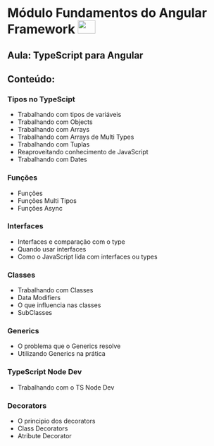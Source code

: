 # Módulo Fundamentos do Angular Framework <img height="30" width="40" src="https://cdn.jsdelivr.net/gh/devicons/devicon/icons/angularjs/angularjs-original.svg">
## Aula: TypeScript para Angular
## Conteúdo:
### Tipos no TypeScipt
- Trabalhando com tipos de variáveis
- Trabalhando com Objects
- Trabalhando com Arrays
- Trabalhando com Arrays de Multi Types
- Trabalhando com Tuplas
- Reaproveitando conhecimento de JavaScript
- Trabalhando com Dates

### Funções
- Funções
- Funções Multi Tipos
- Funções Async

### Interfaces
- Interfaces e comparação com o type
- Quando usar interfaces
- Como o JavaScript lida com interfaces ou types

### Classes
- Trabalhando com Classes
- Data Modifiers
- O que influencia nas classes
- SubClasses

### Generics
- O problema que o Generics resolve
- Utilizando Generics na prática

### TypeScript Node Dev
- Trabalhando com o TS Node Dev

### Decorators
- O principio dos decorators
- Class Decorators
- Atribute Decorator
